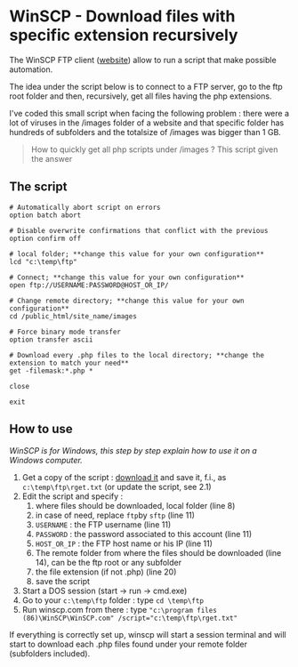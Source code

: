 # WinSCP - Download files with specific extension recursively

The WinSCP FTP client ([website](https://winscp.net/eng/index.php)) allow to run a script that make possible automation.

The idea under the script below is to connect to a FTP server, go to the ftp root folder and then, recursively, get all files having the php extensions.

I've coded this small script when facing the following problem : there were a lot of viruses in the /images folder of a website and that specific folder has hundreds of subfolders and the totalsize of /images was bigger than 1 GB.   

> How to quickly get all php scripts under /images ?  This script given the answer

## The script


```
# Automatically abort script on errors 
option batch abort 

# Disable overwrite confirmations that conflict with the previous 
option confirm off 

# local folder; **change this value for your own configuration**
lcd "c:\temp\ftp"

# Connect; **change this value for your own configuration**
open ftp://USERNAME:PASSWORD@HOST_OR_IP/

# Change remote directory; **change this value for your own configuration**
cd /public_html/site_name/images

# Force binary mode transfer
option transfer ascii

# Download every .php files to the local directory; **change the extension to match your need**
get -filemask:*.php *

close

exit
```

## How to use

*WinSCP is for Windows, this step by step explain how to use it on a Windows computer.*

1. Get a copy of the script : [download it](https://raw.githubusercontent.com/cavo789/winscp/master/download_recursive/rget.txt) and save it, f.i., as  `c:\temp\ftp\rget.txt` (or update the script, see 2.1)
2. Edit the script and specify :
   1. where files should be downloaded, local folder (line 8)
   2. in case of need, replace `ftp`by `sftp` (line 11)
   3. `USERNAME` : the FTP username (line 11)
   4. `PASSWORD` : the password associated to this account (line 11)
   5. `HOST_OR_IP` : the FTP host name or his IP (line 11)
   6. The remote folder from where the files should be downloaded (line 14), can be the ftp root or any subfolder
   7. the file extension (if not .php) (line 20)
   8. save the script
3. Start a DOS session (start -> run -> cmd.exe)
4. Go to your `c:\temp\ftp` folder : type `cd \temp\ftp`
5. Run winscp.com from there : type `"c:\program files (86)\WinSCP\WinSCP.com" /script="c:\temp\ftp\rget.txt"`

If everything is correctly set up, winscp will start a session terminal and will start to download each .php files found under your remote folder (subfolders included).
